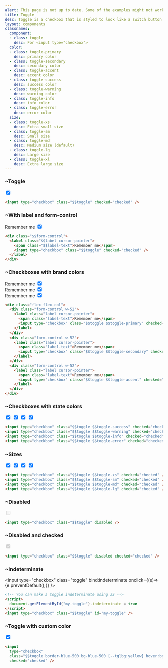 ```yaml
---
alert: This page is not up to date. Some of the examples might not work as expected.
title: Toggle
desc: Toggle is a checkbox that is styled to look like a switch button.
layout: components
classnames:
  component:
  - class: toggle
    desc: For <input type="checkbox">
  color:
  - class: toggle-primary
    desc: primary color
  - class: toggle-secondary
    desc: secondary color
  - class: toggle-accent
    desc: accent color
  - class: toggle-success
    desc: success color
  - class: toggle-warning
    desc: warning color
  - class: toggle-info
    desc: info color
  - class: toggle-error
    desc: error color
  size:
  - class: toggle-xs
    desc: Extra small size
  - class: toggle-sm
    desc: Small size
  - class: toggle-md
    desc: Medium size (default)
  - class: toggle-lg
    desc: Large size
  - class: toggle-xl
    desc: Extra large size
---
```


<script>
  import Component from "$components/Component.svelte"
  let indeterminate = true;
</script>

### ~Toggle
<input type="checkbox" class="toggle" checked="checked" />

```html
<input type="checkbox" class="$$toggle" checked="checked" />
```


### ~With label and form-control
<div class="form-control w-52">
  <label class="cursor-pointer label">
    <span class="label-text">Remember me</span>
    <input type="checkbox" class="toggle" checked="checked" />
  </label>
</div>

```html
<div class="$$form-control">
  <label class="$$label cursor-pointer">
    <span class="$$label-text">Remember me</span>
    <input type="checkbox" class="$$toggle" checked="checked" />
  </label>
</div>
```


### ~Checkboxes with brand colors
<div class="flex flex-col">
  <div class="form-control w-52">
    <label class="cursor-pointer label">
      <span class="label-text">Remember me</span>
      <input type="checkbox" class="toggle toggle-primary" checked="checked" />
    </label>
  </div>
  <div class="form-control w-52">
    <label class="cursor-pointer label">
      <span class="label-text">Remember me</span>
      <input type="checkbox" class="toggle toggle-secondary" checked="checked" />
    </label>
  </div>
  <div class="form-control w-52">
    <label class="cursor-pointer label">
      <span class="label-text">Remember me</span>
      <input type="checkbox" class="toggle toggle-accent" checked="checked" />
    </label>
  </div>
</div>

```html
<div class="flex flex-col">
  <div class="form-control w-52">
    <label class="label cursor-pointer">
      <span class="label-text">Remember me</span>
      <input type="checkbox" class="$$toggle $$toggle-primary" checked="checked" />
    </label>
  </div>
  <div class="form-control w-52">
    <label class="label cursor-pointer">
      <span class="label-text">Remember me</span>
      <input type="checkbox" class="$$toggle $$toggle-secondary" checked="checked" />
    </label>
  </div>
  <div class="form-control w-52">
    <label class="label cursor-pointer">
      <span class="label-text">Remember me</span>
      <input type="checkbox" class="$$toggle $$toggle-accent" checked="checked" />
    </label>
  </div>
</div>
```


### ~Checkboxes with state colors
<div class="flex flex-col items-center gap-2">
  <input type="checkbox" class="toggle toggle-success" checked="checked" />
  <input type="checkbox" class="toggle toggle-warning" checked="checked" />
  <input type="checkbox" class="toggle toggle-info" checked="checked" />
  <input type="checkbox" class="toggle toggle-error" checked="checked" />
</div>

```html
<input type="checkbox" class="$$toggle $$toggle-success" checked="checked" />
<input type="checkbox" class="$$toggle $$toggle-warning" checked="checked" />
<input type="checkbox" class="$$toggle $$toggle-info" checked="checked" />
<input type="checkbox" class="$$toggle $$toggle-error" checked="checked" />
```


### ~Sizes
<div class="flex flex-col items-center gap-2">
  <input type="checkbox" class="toggle toggle-xs" checked="checked" />
  <input type="checkbox" class="toggle toggle-sm" checked="checked" />
  <input type="checkbox" class="toggle toggle-md" checked="checked" />
  <input type="checkbox" class="toggle toggle-lg" checked="checked" />
</div>

```html
<input type="checkbox" class="$$toggle $$toggle-xs" checked="checked" />
<input type="checkbox" class="$$toggle $$toggle-sm" checked="checked" />
<input type="checkbox" class="$$toggle $$toggle-md" checked="checked" />
<input type="checkbox" class="$$toggle $$toggle-lg" checked="checked" />
```


### ~Disabled
<input type="checkbox" class="toggle" disabled />

```html
<input type="checkbox" class="$$toggle" disabled />
```


### ~Disabled and checked
<input type="checkbox" class="toggle" disabled checked="checked" />

```html
<input type="checkbox" class="$$toggle" disabled checked="checked" />
```


### ~Indeterminate
<input type="checkbox" class="toggle" bind:indeterminate onclick={(e)=>{e.preventDefault();}} />

```html
<!-- You can make a toggle indeterminate using JS -->
<script>
  document.getElementById("my-toggle").indeterminate = true
</script>
<input type="checkbox" class="$$toggle" id="my-toggle" />
```


### ~Toggle with custom color
<input type="checkbox" class="toggle [--tglbg:yellow] bg-blue-500 hover:bg-blue-700 border-blue-500" checked="checked" />

```html
<input
  type="checkbox"
  class="$$toggle border-blue-500 bg-blue-500 [--tglbg:yellow] hover:bg-blue-700"
  checked="checked" />
```
